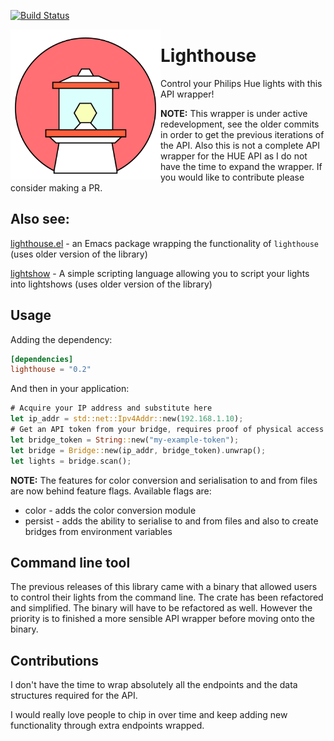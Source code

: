 [![Build Status](https://travis-ci.com/finnkauski/lighthouse.svg?branch=main)](https://travis-ci.com/finnkauski/lighthouse)
<p align="left"><img align="left" src="meta/logo.png" width="240px"></p>

# Lighthouse

Control your Philips Hue lights with this API wrapper! 

**NOTE:**
This wrapper is under active redevelopment, see the older commits in order to get
the previous iterations of the API. Also this is not a complete API wrapper for the HUE API as I do not have the time to expand the wrapper. If you would like to contribute please consider making a PR.

## Also see:

[lighthouse.el](https://github.com/finnkauski/lighthouse.el) - an Emacs package
wrapping the functionality of `lighthouse` (uses older version of the library)

[lightshow](https://github.com/finnkauski/lightshow) - A simple scripting language
allowing you to script your lights into lightshows (uses older version of the library)

## Usage

Adding the dependency:

```toml
[dependencies]
lighthouse = "0.2"
```

And then in your application:

```rust
# Acquire your IP address and substitute here
let ip_addr = std::net::Ipv4Addr::new(192.168.1.10);
# Get an API token from your bridge, requires proof of physical access
let bridge_token = String::new("my-example-token");
let bridge = Bridge::new(ip_addr, bridge_token).unwrap();
let lights = bridge.scan();
```

**NOTE:**
The features for color conversion and serialisation to and from files are now behind 
feature flags. Available flags are:
- color - adds the color conversion module
- persist - adds the ability to serialise to and from files and also to create bridges from environment variables

## Command line tool

The previous releases of this library came with a binary that allowed users to control their lights from the command line.
The crate has been refactored and simplified. The binary will have to be refactored as well. However the priority is to
finished a more sensible API wrapper before moving onto the binary.

## Contributions

I don't have the time to wrap absolutely all the endpoints and the data structures required for the API.

I would really love people to chip in over time and keep adding new functionality through extra endpoints wrapped.
